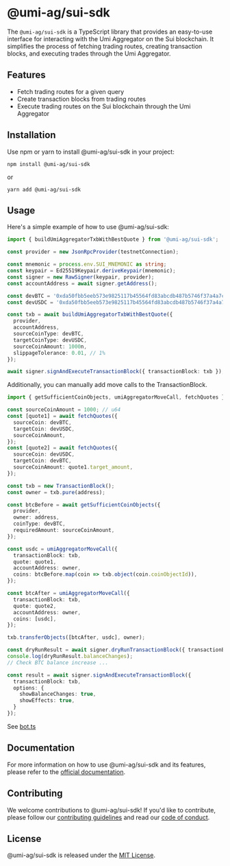# @umi-ag/sui-sdk

The `@umi-ag/sui-sdk` is a TypeScript library that provides an easy-to-use interface for interacting with the Umi Aggregator on the Sui blockchain. It simplifies the process of fetching trading routes, creating transaction blocks, and executing trades through the Umi Aggregator.

## Features

- Fetch trading routes for a given query
- Create transaction blocks from trading routes
- Execute trading routes on the Sui blockchain through the Umi Aggregator

## Installation

Use npm or yarn to install @umi-ag/sui-sdk in your project:

```
npm install @umi-ag/sui-sdk
```

or

```
yarn add @umi-ag/sui-sdk
```

## Usage

Here's a simple example of how to use @umi-ag/sui-sdk:

```typescript
import { buildUmiAggregatorTxbWithBestQuote } from '@umi-ag/sui-sdk';

const provider = new JsonRpcProvider(testnetConnection);

const mnemonic = process.env.SUI_MNEMONIC as string;
const keypair = Ed25519Keypair.deriveKeypair(mnemonic);
const signer = new RawSigner(keypair, provider);
const accountAddress = await signer.getAddress();

const devBTC = '0xda50fbb5eeb573e9825117b45564fd83abcdb487b5746f37a4a7c368f34a71ef::devnet_btc::DEVNET_BTC';
const devUSDC = '0xda50fbb5eeb573e9825117b45564fd83abcdb487b5746f37a4a7c368f34a71ef::devnet_usdc::DEVNET_USDC';

const txb = await buildUmiAggregatorTxbWithBestQuote({
  provider,
  accountAddress,
  sourceCoinType: devBTC,
  targetCoinType: devUSDC,
  sourceCoinAmount: 1000n,
  slippageTolerance: 0.01, // 1%
});

await signer.signAndExecuteTransactionBlock({ transactionBlock: txb });
```

Additionally, you can manually add move calls to the TransactionBlock.

```typescript
import { getSufficientCoinObjects, umiAggregatorMoveCall, fetchQuotes } from '@umi-ag/sui-sdk';

const sourceCoinAmount = 1000; // u64
const [quote1] = await fetchQuotes({
  sourceCoin: devBTC,
  targetCoin: devUSDC,
  sourceCoinAmount,
});
const [quote2] = await fetchQuotes({
  sourceCoin: devUSDC,
  targetCoin: devBTC,
  sourceCoinAmount: quote1.target_amount,
});

const txb = new TransactionBlock();
const owner = txb.pure(address);

const btcBefore = await getSufficientCoinObjects({
  provider,
  owner: address,
  coinType: devBTC,
  requiredAmount: sourceCoinAmount,
});

const usdc = umiAggregatorMoveCall({
  transactionBlock: txb,
  quote: quote1,
  accountAddress: owner,
  coins: btcBefore.map(coin => txb.object(coin.coinObjectId)),
});

const btcAfter = umiAggregatorMoveCall({
  transactionBlock: txb,
  quote: quote2,
  accountAddress: owner,
  coins: [usdc],
});

txb.transferObjects([btcAfter, usdc], owner);

const dryRunResult = await signer.dryRunTransactionBlock({ transactionBlock: txb });
console.log(dryRunResult.balanceChanges);
// Check BTC balance increase ... 

const result = await signer.signAndExecuteTransactionBlock({
  transactionBlock: txb,
  options: {
    showBalanceChanges: true,
    showEffects: true,
  }
});
```

See [bot.ts](https://github.com/umi-ag/umi-sdk/typescript/sui-sdk/scripts/bot.ts)

## Documentation

For more information on how to use @umi-ag/sui-sdk and its features, please refer to the [official documentation](https://docs.umi.ag).

## Contributing

We welcome contributions to @umi-ag/sui-sdk! If you'd like to contribute, please follow our [contributing guidelines](https://sui-sdk-ts.example.com/contributing) and read our [code of conduct](https://sui-sdk-ts.example.com/code-of-conduct).

## License

@umi-ag/sui-sdk is released under the [MIT License](LICENSE).

